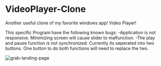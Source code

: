 # VideoPlayer-Clone
Another useful clone of my favorite windows app! Video Player!

This specific Program have the following known bugs:
-Application is not responsive. Minimizing screen will cause slider to malfunction.
-The play and pause function is not synchronized. Currently its seperated into two buttons. One button to do both functions will need to replace the two.




![grab-landing-page](https://github.com/fcanales18/VideoPlayer-Clone/blob/main/video%20players%20gif%20sample.gif)
